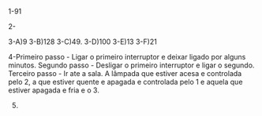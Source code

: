 1-91


2-


3-A)9
3-B)128
3-C)49.
3-D)100
3-E)13
3-F)21

4-Primeiro passo - Ligar o primeiro interruptor e deixar ligado por alguns minutos.
Segundo passo - Desligar o primeiro interruptor e ligar o segundo.
Terceiro passo - Ir ate a sala.
A lâmpada que estiver acesa e controlada pelo 2, a que estiver quente e apagada e controlada pelo 1 e aquela que estiver apagada e fria e o 3.

5)
